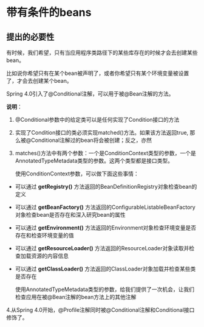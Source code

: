 
# **带有条件的beans**

## **提出的必要性**

有时候，我们希望，只有当应用程序类路径下的某些库存在的时候才会去创建某些bean。

比如说你希望只有在某个bean被声明了，或者你希望只有某个环境变量被设置了，才会去创建某个bean。

Spring 4.0引入了@Conditional注解，可以用于被@Bean注解的方法。

**说明**：

1. @Conditional参数中的给定类可以是任何实现了Condition接口的方法

2. 实现了Condition接口的类必须实现matched()方法。如果该方法返回true, 那么被@Conditional注解过的bean将会被创建；反之，亦然

3. matches()方法中有两个参数：一个是ConditionContext类型的参数，一个是AnnotatedTypeMetadata类型的参数。这两个类型都是接口类型。

    使用ConditionContext参数，可以做下面这些事情：

- 可以通过 **getRegistry()** 方法返回的BeanDefinitionRegistry对象检查bean的定义

- 可以通过 **getBeanFactory()** 方法返回的ConfigurableListableBeanFactory对象检查bean是否存在和深入研究bean的属性

- 可以通过 **getEnvironment()** 方法返回的Environment对象检查环境变量是否存在和检查环境变量的值

- 可以通过 **getResourceLoader()** 方法返回的ResourceLoader对象读取并检查加载资源的内容信息

- 可以通过 **getClassLoader()** 方法返回的ClassLoader对象加载并检查某些类是否存在

    使用AnnotatedTypeMetadata类型的参数，给我们提供了一次机会，让我们检查应用在被@Bean注解的bean方法上的其他注解

4.从Spring 4.0开始，@Profile注解同时被@Conditional注解和Conditional接口修饰了。